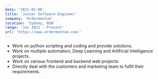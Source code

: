 ```yaml
---
date: '2021-03-06'
title: 'Junior Software Engineer'
company: 'Ordermentum'
location: 'Sydney, NSW'
range: 'Jan 2021 - Present'
url: 'https://www.ordermentum.com/'
---
```


- Work on python scripting and coding and provide solutions.
- Work on multiple automation, Deep Learning and Artificial Intelligence projects.
- Work on various frontend and backend web projects.
- Directly deal with the customers and marketing team to fulfil their requirements.